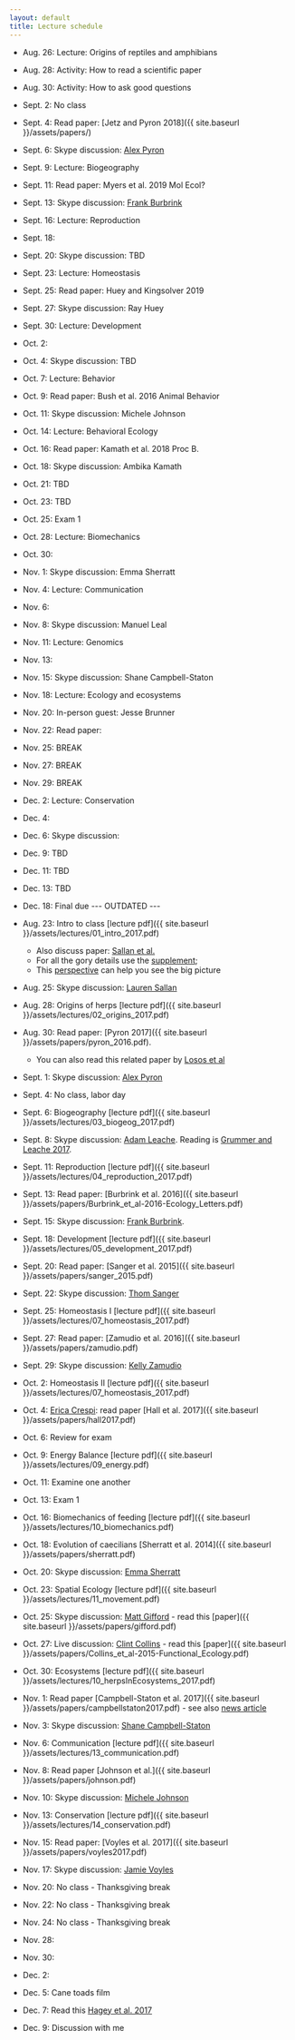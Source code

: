 ```yaml
---
layout: default
title: Lecture schedule
---
```


- Aug. 26: Lecture: Origins of reptiles and amphibians
- Aug. 28: Activity: How to read a scientific paper
- Aug. 30: Activity: How to ask good questions

- Sept. 2: No class
- Sept. 4: Read paper: [Jetz and Pyron 2018]({{ site.baseurl }}/assets/papers/)
- Sept. 6: Skype discussion: [Alex Pyron](http://www.colubroid.org/)

- Sept. 9: Lecture: Biogeography
- Sept. 11: Read paper: Myers et al. 2019 Mol Ecol?
- Sept. 13: Skype discussion: [Frank Burbrink](http://www.amnh.org/our-research/staff-directory/frank-t.-burbrink/)

- Sept. 16: Lecture: Reproduction
- Sept. 18:
- Sept. 20: Skype discussion: TBD

- Sept. 23: Lecture: Homeostasis
- Sept. 25: Read paper: Huey and Kingsolver 2019
- Sept. 27: Skype discussion: Ray Huey

- Sept. 30: Lecture: Development
- Oct. 2:
- Oct. 4: Skype discussion: TBD

- Oct. 7: Lecture: Behavior
- Oct. 9: Read paper: Bush et al. 2016 Animal Behavior
- Oct. 11: Skype discussion: Michele Johnson

- Oct. 14: Lecture: Behavioral Ecology
- Oct. 16: Read paper: Kamath et al. 2018 Proc B.
- Oct. 18: Skype discussion: Ambika Kamath

- Oct. 21: TBD
- Oct. 23: TBD
- Oct. 25: Exam 1

- Oct. 28: Lecture: Biomechanics
- Oct. 30:
- Nov. 1: Skype discussion: Emma Sherratt

- Nov. 4: Lecture: Communication
- Nov. 6:
- Nov. 8: Skype discussion: Manuel Leal

- Nov. 11: Lecture: Genomics
- Nov. 13:
- Nov. 15: Skype discussion: Shane Campbell-Staton

- Nov. 18: Lecture: Ecology and ecosystems
- Nov. 20: In-person guest: Jesse Brunner
- Nov. 22: Read paper:  

- Nov. 25: BREAK
- Nov. 27: BREAK
- Nov. 29: BREAK

- Dec. 2: Lecture: Conservation
- Dec. 4:
- Dec. 6: Skype discussion:

- Dec. 9: TBD
- Dec. 11: TBD
- Dec. 13: TBD

- Dec. 18: Final due
--- OUTDATED ---


- Aug. 23: Intro to class [lecture pdf]({{ site.baseurl }}/assets/lectures/01_intro_2017.pdf)
    - Also discuss paper: [Sallan et al.]({{site.baseurl}}/assets/papers/sallan.pdf)
    - For all the gory details use the [supplement]({{site.baseurl}}/assets/papers/sallan_supp.pdf);
    - This [perspective]({{site.baseurl}}/assets/papers/sallan_perspective.pdf) can help you see the big picture
- Aug. 25: Skype discussion: [Lauren Sallan](http://www.laurensallan.com/)

- Aug. 28: Origins of herps [lecture pdf]({{ site.baseurl }}/assets/lectures/02_origins_2017.pdf)
- Aug. 30: Read paper: [Pyron 2017]({{ site.baseurl }}/assets/papers/pyron_2016.pdf).
    - You can also read this related paper by [Losos et al](http://lososlab.oeb.harvard.edu/files/lososlab/files/losos_et_al._who_speaks_with_forked_tongue._2012.pdf)
- Sept. 1: Skype discussion: [Alex Pyron](http://www.colubroid.org/)

- Sept. 4: No class, labor day
- Sept. 6: Biogeography [lecture pdf]({{ site.baseurl }}/assets/lectures/03_biogeog_2017.pdf)
- Sept. 8: Skype discussion: [Adam Leache](http://faculty.washington.edu/leache/wordpress/). Reading is [Grummer and Leache 2017]({{site.baseurl}}/assets/papers/grummer.pdf).

- Sept. 11: Reproduction [lecture pdf]({{ site.baseurl }}/assets/lectures/04_reproduction_2017.pdf)
- Sept. 13: Read paper: [Burbrink et al. 2016]({{ site.baseurl }}/assets/papers/Burbrink_et_al-2016-Ecology_Letters.pdf)
- Sept. 15: Skype discussion: [Frank Burbrink](http://www.amnh.org/our-research/staff-directory/frank-t.-burbrink/).

- Sept. 18: Development [lecture pdf]({{ site.baseurl }}/assets/lectures/05_development_2017.pdf)
- Sept. 20: Read paper: [Sanger et al. 2015]({{ site.baseurl }}/assets/papers/sanger_2015.pdf)
- Sept. 22: Skype discussion: [Thom Sanger](http://anolisevodevo.com/Sanger_Loyola_webpage/Home.html)

- Sept. 25: Homeostasis I [lecture pdf]({{ site.baseurl }}/assets/lectures/07_homeostasis_2017.pdf)
- Sept. 27: Read paper: [Zamudio et al. 2016]({{ site.baseurl }}/assets/papers/zamudio.pdf)
- Sept. 29: Skype discussion: [Kelly Zamudio](http://www.eeb.cornell.edu/zamudio/KZ_Home/Welcome/Welcome.html)

- Oct. 2: Homeostasis II [lecture pdf]({{ site.baseurl }}/assets/lectures/07_homeostasis_2017.pdf)
- Oct. 4: [Erica Crespi](https://labs.wsu.edu/crespi/): read paper [Hall et al. 2017]({{ site.baseurl }}/assets/papers/hall2017.pdf)
- Oct. 6: Review for exam

- Oct. 9: Energy Balance [lecture pdf]({{ site.baseurl }}/assets/lectures/09_energy.pdf)
- Oct. 11: Examine one another
- Oct. 13: Exam 1

- Oct. 16: Biomechanics of feeding [lecture pdf]({{ site.baseurl }}/assets/lectures/10_biomechanics.pdf)
- Oct. 18: Evolution of caecilians [Sherratt et al. 2014]({{ site.baseurl }}/assets/papers/sherratt.pdf)
- Oct. 20: Skype discussion: [Emma Sherratt](http://www.emmasherratt.com/)

- Oct. 23: Spatial Ecology [lecture pdf]({{ site.baseurl }}/assets/lectures/11_movement.pdf)
- Oct. 25: Skype discussion: [Matt Gifford](http://giffordlab.weebly.com/) - read this [paper]({{ site.baseurl }}/assets/papers/gifford.pdf)
- Oct. 27: Live discussion: [Clint Collins](https://saxicoly.wixsite.com/clintecollins) - read this [paper]({{ site.baseurl }}/assets/papers/Collins_et_al-2015-Functional_Ecology.pdf)

- Oct. 30: Ecosystems [lecture pdf]({{ site.baseurl }}/assets/lectures/10_herpsInEcosystems_2017.pdf)
- Nov. 1: Read paper [Campbell-Staton et al. 2017]({{ site.baseurl }}/assets/papers/campbellstaton2017.pdf) - see also [news article](http://www.sciencemag.org/news/2017/08/cold-snap-makes-lizards-evolve-just-few-months)
- Nov. 3: Skype discussion: [Shane Campbell-Staton](https://scholar.harvard.edu/shane.campbellstaton/home)

- Nov. 6: Communication [lecture pdf]({{ site.baseurl }}/assets/lectures/13_communication.pdf)
- Nov. 8: Read paper [Johnson et al.]({{ site.baseurl }}/assets/papers/johnson.pdf)
- Nov. 10: Skype discussion: [Michele Johnson](https://inside.trinity.edu/directory/mjohnso9)

- Nov. 13: Conservation [lecture pdf]({{ site.baseurl }}/assets/lectures/14_conservation.pdf)
- Nov. 15: Read paper: [Voyles et al. 2017]({{ site.baseurl }}/assets/papers/voyles2017.pdf)
- Nov. 17: Skype discussion: [Jamie Voyles](http://voyleslab.weebly.com/)

- Nov. 20: No class - Thanksgiving break
- Nov. 22: No class - Thanksgiving break
- Nov. 24: No class - Thanksgiving break

- Nov. 28:
- Nov. 30:
- Dec. 2:

- Dec. 5: Cane toads film
- Dec. 7: Read this [Hagey et al. 2017](http://lukejharmon.github.io/assets/hageyetal2017.pdf)
- Dec. 9:  Discussion with me
